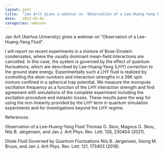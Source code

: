 ```yaml
---
layout: post
title:  "Jan Arlt gives a webinar on 'Observation of a Lee-Huang-Yang Fluid'"
date:   2022-03-01
categories: webinar
---
```

Jan Arlt (Aarhus University) gives a webinar on "Observation of a Lee-Huang-Yang Fluid".

I will report on recent experiments in a mixture of Bose-Einstein condensates, where the usually dominant mean-field interactions are cancelled. In this case, the system is governed by the effect of quantum fluctuations, which are described by Lee-Huang-Yang (LHY) correction to the ground state energy.
Experimentally such a LHY fluid is realized by controlling the atom numbers and interaction strengths in a 39K spin mixture confined in a spherical trap potential. We measure the monopole oscillation frequency as a function of the LHY interaction strength and find agreement with simulations of the complete experiment including the excitation procedure and inelastic losses. These results pave the way for using the non-linearity provided by the LHY term in quantum simulation experiments and for investigations beyond the LHY regime.
 
References:

Observation of a Lee-Huang-Yang Fluid
Thomas G. Skov, Magnus G. Skou, Nils B. Jørgensen, and Jan J. Arlt
Phys. Rev. Lett. 126, 230404 (2021).
 
Dilute Fluid Governed by Quantum Fluctuations
Nils B. Jørgensen, Georg M. Bruun, and Jan J. Arlt
Phys. Rev. Lett. 121, 173403 (2018).
